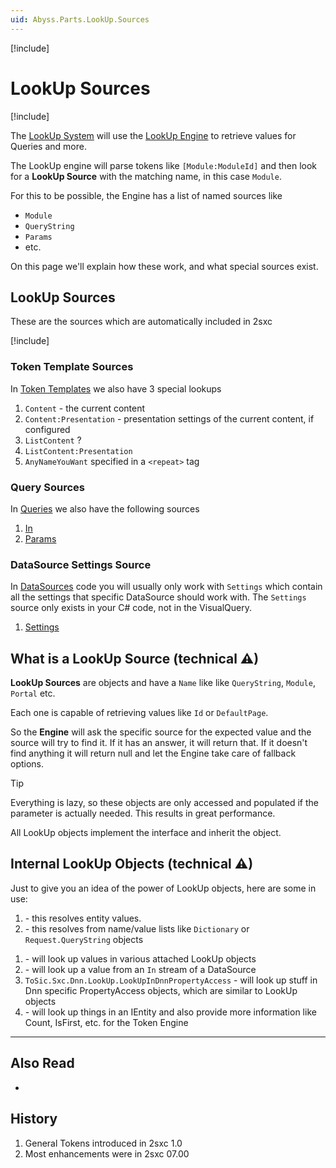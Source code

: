 ```yaml
---
uid: Abyss.Parts.LookUp.Sources
---
```


[!include[](~/assets/features/look-up-system.md)]

# LookUp Sources

[!include[](~/pages/basics/stack/_shared-float-summary.md)]
<style>.context-box-summary .lookup-sources { visibility: visible; } </style>

The [LookUp System](xref:Abyss.Parts.LookUp.Index) will use the [LookUp Engine](xref:Abyss.Parts.LookUp.Engine) to retrieve values for Queries and more.

The LookUp engine will parse tokens like `[Module:ModuleId]` and then look for a **LookUp Source** with the matching name, in this case `Module`.

For this to be possible, the Engine has a list of named sources like

* `Module`
* `QueryString`
* `Params`
* etc.

On this page we'll explain how these work, and what special sources exist.

## LookUp Sources

These are the sources which are automatically included in 2sxc

[!include[](~/pages/abyss/parts/look-up/_include-common-sources.md)]

### Token Template Sources

In [Token Templates](xref:Basics.Server.Render.Tokens.Index) we also have 3 special lookups

1. `Content` - the current content
1. `Content:Presentation` - presentation settings of the current content, if configured
1. `ListContent` ?
1. `ListContent:Presentation`
1. `AnyNameYouWant` specified in a `<repeat>` tag


### Query Sources

In [Queries](xref:Basics.Query.Index) we also have the following sources

1. [In](xref:Abyss.Parts.LookUp.In)
1. [Params](xref:Abyss.Parts.LookUp.Params)


### DataSource Settings Source

In [DataSources](xref:NetCode.DataSources.Index) code you will usually only work with `Settings` which contain all the settings that specific DataSource should work with. The `Settings` source only exists in your C# code, not in the VisualQuery.

1. [Settings](xref:Abyss.Parts.LookUp.MyConfiguration)


## What is a LookUp Source (technical ⚠)

**LookUp Sources** are [](xref:ToSic.Eav.LookUp.ILookUp) objects and have a `Name` like like `QueryString`, `Module`, `Portal` etc.

Each one is capable of retrieving values like `Id` or `DefaultPage`.

So the **Engine** will ask the specific source for the expected value and the source will try to find it.
If it has an answer, it will return that.
If it doesn't find anything it will return null and let the Engine take care of fallback options.

> [!TIP]
> Everything is lazy, so these objects are only accessed and populated if the parameter is actually needed.
> This results in great performance.

All LookUp objects implement the [](xref:ToSic.Eav.LookUp.ILookUp) interface and inherit the [](xref:ToSic.Eav.LookUp.Sources.LookUpBase) object.

## Internal LookUp Objects (technical ⚠)

Just to give you an idea of the power of LookUp objects, here are some in use:

1. [](xref:ToSic.Eav.LookUp.Sources.LookUpInEntity) - this resolves entity values.
1. [](xref:ToSic.Eav.LookUp.Sources.LookUpInNameValueCollection) - this resolves from name/value lists like `Dictionary` or `Request.QueryString` objects
<!-- 1. [](xref:ToSic.Eav.LookUp.LookUpInMetadata) - will get values from Metadata of something -->
1. [](xref:ToSic.Eav.LookUp.Sources.LookUpInLookUps) - will look up values in various attached LookUp objects
1. [](xref:ToSic.Eav.LookUp.Sources.Sys.LookUpInDataSource) - will look up a value from an `In` stream of a DataSource
1. `ToSic.Sxc.Dnn.LookUp.LookUpInDnnPropertyAccess` - will look up stuff in Dnn specific PropertyAccess objects, which are similar to LookUp objects
1. [](xref:ToSic.Eav.LookUp.Sources.LookUpInEntity) - will look up things in an IEntity and also provide more information like Count, IsFirst, etc. for the Token Engine

---

## Also Read

* [](xref:Abyss.Parts.LookUp.Index)

## History

1. General Tokens introduced in 2sxc 1.0
1. Most enhancements were in 2sxc 07.00

